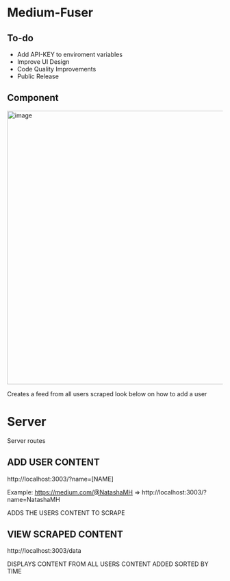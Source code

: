 # Medium-Fuser

## To-do
- Add API-KEY to enviroment variables
- Improve UI Design
- Code Quality Improvements
- Public Release


## Component
<img width="637" alt="image" src="https://github.com/CallumAS/Medium-Fuser/assets/53473235/dfaaceeb-9f39-4bd6-9a13-4224e66cafd0">

Creates a feed from all users scraped look below on how to add a user

# Server
Server routes 
## ADD USER CONTENT
http://localhost:3003/?name=[NAME] 

Example: https://medium.com/@NatashaMH => http://localhost:3003/?name=NatashaMH

ADDS THE USERS CONTENT TO SCRAPE

## VIEW SCRAPED CONTENT

http://localhost:3003/data

DISPLAYS CONTENT FROM ALL USERS CONTENT ADDED SORTED BY TIME
